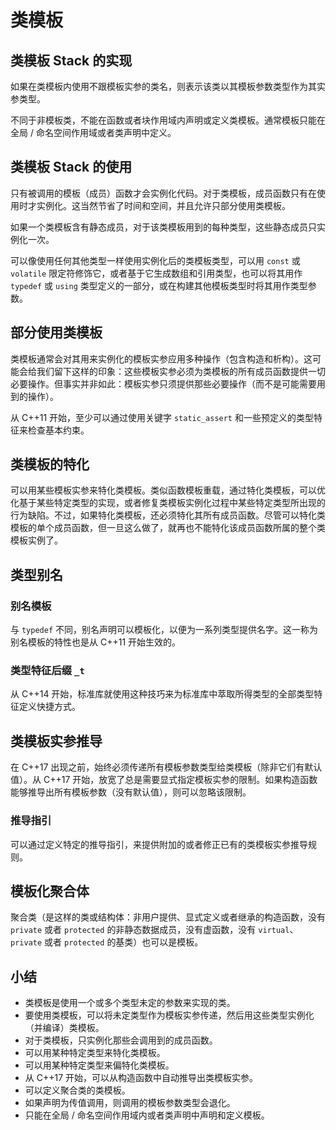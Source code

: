 # 类模板

## 类模板 Stack 的实现

如果在类模板内使用不跟模板实参的类名，则表示该类以其模板参数类型作为其实参类型。

不同于非模板类，不能在函数或者块作用域内声明或定义类模板。通常模板只能在全局 / 命名空间作用域或者类声明中定义。

## 类模板 Stack 的使用

只有被调用的模板（成员）函数才会实例化代码。对于类模板，成员函数只有在使用时才实例化。这当然节省了时间和空间，并且允许只部分使用类模板。

如果一个类模板含有静态成员，对于该类模板用到的每种类型，这些静态成员只实例化一次。

可以像使用任何其他类型一样使用实例化后的类模板类型，可以用 `const` 或 `volatile` 限定符修饰它，或者基于它生成数组和引用类型，也可以将其用作 `typedef` 或 `using` 类型定义的一部分，或在构建其他模板类型时将其用作类型参数。

## 部分使用类模板

类模板通常会对其用来实例化的模板实参应用多种操作（包含构造和析构）。这可能会给我们留下这样的印象：这些模板实参必须为类模板的所有成员函数提供一切必要操作。但事实并非如此：模板实参只须提供那些必要操作（而不是可能需要用到的操作）。

从 C++11 开始，至少可以通过使用关键字 `static_assert` 和一些预定义的类型特征来检查基本约束。

## 类模板的特化

可以用某些模板实参来特化类模板。类似函数模板重载，通过特化类模板，可以优化基于某些特定类型的实现，或者修复类模板实例化过程中某些特定类型所出现的行为缺陷。不过，如果特化类模板，还必须特化其所有成员函数。尽管可以特化类模板的单个成员函数，但一旦这么做了，就再也不能特化该成员函数所属的整个类模板实例了。

## 类型别名

### 别名模板

与 `typedef` 不同，别名声明可以模板化，以便为一系列类型提供名字。这一称为别名模板的特性也是从 C++11 开始生效的。

### 类型特征后缀 `_t`

从 C++14 开始，标准库就使用这种技巧来为标准库中萃取所得类型的全部类型特征定义快捷方式。

## 类模板实参推导

在 C++17 出现之前，始终必须传递所有模板参数类型给类模板（除非它们有默认值）。从 C++17 开始，放宽了总是需要显式指定模板实参的限制。如果构造函数能够推导出所有模板参数（没有默认值），则可以忽略该限制。

### 推导指引

可以通过定义特定的推导指引，来提供附加的或者修正已有的类模板实参推导规则。

## 模板化聚合体

聚合类（是这样的类或结构体：非用户提供、显式定义或者继承的构造函数，没有 `private` 或者 `protected` 的非静态数据成员，没有虚函数，没有 `virtual`、`private` 或者 `protected` 的基类）也可以是模板。

## 小结

- 类模板是使用一个或多个类型未定的参数来实现的类。
- 要使用类模板，可以将未定类型作为模板实参传递，然后用这些类型实例化（并编译）类模板。
- 对于类模板，只实例化那些会调用到的成员函数。
- 可以用某种特定类型来特化类模板。
- 可以用某种特定类型来偏特化类模板。
- 从 C++17 开始，可以从构造函数中自动推导出类模板实参。
- 可以定义聚合类的类模板。
- 如果声明为传值调用，则调用的模板参数类型会退化。
- 只能在全局 / 命名空间作用域内或者类声明中声明和定义模板。
